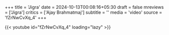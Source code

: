 +++
title = 'Jigra'
date = 2024-10-13T00:08:16+05:30
draft = false
mreviews = ['Jigra']
critics = ['Ajay Brahmatmaj']
subtitle = ''
media = 'video'
source = 'fZrNwCvXq_4'
+++

{{< youtube id="fZrNwCvXq_4" loading="lazy" >}}

